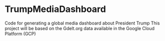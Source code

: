 # TrumpMediaDashboard
Code for generating a global media dashboard about President Trump
This project will be based on the Gdelt.org data available in the Google Cloud Platform (GCP)

